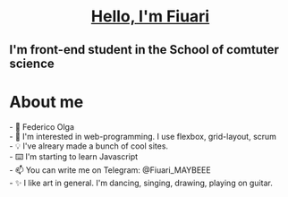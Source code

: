 <h1 align="center"><u>Hello, I'm Fiuari</u></h1>
<h2>I'm front-end student in the School of comtuter science</h2>
<h1>About me</h1>
- 🍩 Federico Olga <br>
- 👀 I'm interested in web-programming. I use flexbox, grid-layout, scrum <br>
- 💡 I've alreary made a bunch of cool sites. <br>
- ⌨️ I'm starting to learn Javascript <br>
- 📫 You can write me on Telegram: @Fiuari_MAYBEEE <br>
- ✨️ I like art in general. I'm dancing,  singing, drawing, playing on guitar. <br>
